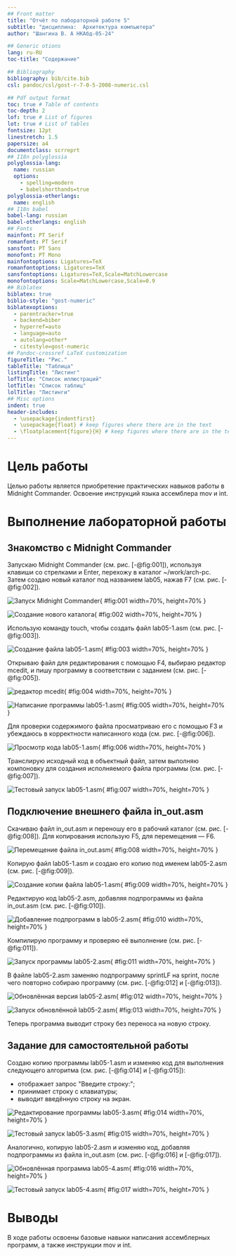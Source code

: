 ```yaml
---
## Front matter
title: "Отчёт по лабораторной работе 5"
subtitle: "дисциплина:	Архитектура компьютера"
author: "Шангина В. А НКАбд-05-24"

## Generic otions
lang: ru-RU
toc-title: "Содержание"

## Bibliography
bibliography: bib/cite.bib
csl: pandoc/csl/gost-r-7-0-5-2008-numeric.csl

## Pdf output format
toc: true # Table of contents
toc-depth: 2
lof: true # List of figures
lot: true # List of tables
fontsize: 12pt
linestretch: 1.5
papersize: a4
documentclass: scrreprt
## I18n polyglossia
polyglossia-lang:
  name: russian
  options:
	- spelling=modern
	- babelshorthands=true
polyglossia-otherlangs:
  name: english
## I18n babel
babel-lang: russian
babel-otherlangs: english
## Fonts
mainfont: PT Serif
romanfont: PT Serif
sansfont: PT Sans
monofont: PT Mono
mainfontoptions: Ligatures=TeX
romanfontoptions: Ligatures=TeX
sansfontoptions: Ligatures=TeX,Scale=MatchLowercase
monofontoptions: Scale=MatchLowercase,Scale=0.9
## Biblatex
biblatex: true
biblio-style: "gost-numeric"
biblatexoptions:
  - parentracker=true
  - backend=biber
  - hyperref=auto
  - language=auto
  - autolang=other*
  - citestyle=gost-numeric
## Pandoc-crossref LaTeX customization
figureTitle: "Рис."
tableTitle: "Таблица"
listingTitle: "Листинг"
lofTitle: "Список иллюстраций"
lotTitle: "Список таблиц"
lolTitle: "Листинги"
## Misc options
indent: true
header-includes:
  - \usepackage{indentfirst}
  - \usepackage{float} # keep figures where there are in the text
  - \floatplacement{figure}{H} # keep figures where there are in the text
---
```


# Цель работы

Целью работы является приобретение практических навыков работы в Midnight Commander. 
Освоение инструкций языка ассемблера mov и int.

# Выполнение лабораторной работы

## Знакомство с Midnight Commander

Запускаю Midnight Commander (см. рис. [-@fig:001]), используя клавиши со стрелками и Enter, перехожу в каталог ~/work/arch-pc. Затем создаю новый каталог под названием lab05, нажав F7 (см. рис. [-@fig:002]).

![Запуск Midnight Commander](image/01.png){ #fig:001 width=70%, height=70% }

![Создание нового каталога](image/02.png){ #fig:002 width=70%, height=70% }

Использую команду touch, чтобы создать файл lab05-1.asm (см. рис. [-@fig:003]).

![Создание файла lab05-1.asm](image/03.png){ #fig:003 width=70%, height=70% }

Открываю файл для редактирования с помощью F4, выбираю редактор mcedit, и пишу программу в соответствии с заданием (см. рис. [-@fig:005]).

![редактор mcedit](image/04.png){ #fig:004 width=70%, height=70% }

![Написание программы lab05-1.asm](image/05.png){ #fig:005 width=70%, height=70% }

Для проверки содержимого файла просматриваю его с помощью F3 и убеждаюсь в корректности написанного кода (см. рис. [-@fig:006]).

![Просмотр кода lab05-1.asm](image/06.png){ #fig:006 width=70%, height=70% }

Транслирую исходный код в объектный файл, затем выполняю компоновку для создания исполняемого файла программы (см. рис. [-@fig:007]).

![Тестовый запуск lab05-1.asm](image/07.png){ #fig:007 width=70%, height=70% }

## Подключение внешнего файла in_out.asm

Скачиваю файл in_out.asm и переношу его в рабочий каталог (см. рис. [-@fig:008]). Для копирования использую F5, для перемещения — F6.

![Перемещение файла in_out.asm](image/08.png){ #fig:008 width=70%, height=70% }

Копирую файл lab05-1.asm и создаю его копию под именем lab05-2.asm (см. рис. [-@fig:009]).

![Создание копии файла lab05-1.asm](image/09.png){ #fig:009 width=70%, height=70% }

Редактирую код lab05-2.asm, добавляя подпрограммы из файла in_out.asm (см. рис. [-@fig:010]).

![Добавление подпрограмм в lab05-2.asm](image/10.png){ #fig:010 width=70%, height=70% }

Компилирую программу и проверяю её выполнение (см. рис. [-@fig:011]).

![Запуск программы lab05-2.asm](image/11.png){ #fig:011 width=70%, height=70% }

В файле lab05-2.asm заменяю подпрограмму sprintLF на sprint, после чего повторно собираю программу (см. рис. [-@fig:012] и [-@fig:013]).

![Обновлённая версия lab05-2.asm](image/12.png){ #fig:012 width=70%, height=70% }

![Запуск обновлённой lab05-2.asm](image/13.png){ #fig:013 width=70%, height=70% }

Теперь программа выводит строку без переноса на новую строку.

## Задание для самостоятельной работы

Создаю копию программы lab05-1.asm и изменяю код для выполнения следующего алгоритма (см. рис. [-@fig:014] и [-@fig:015]):
- отображает запрос "Введите строку:";
- принимает строку с клавиатуры;
- выводит введённую строку на экран.

![Редактирование программы lab05-3.asm](image/14.png){ #fig:014 width=70%, height=70% }

![Тестовый запуск lab05-3.asm](image/15.png){ #fig:015 width=70%, height=70% }

Аналогично, копирую lab05-2.asm и изменяю код, добавляя подпрограммы из файла in_out.asm (см. рис. [-@fig:016] и [-@fig:017]).

![Обновлённая программа lab05-4.asm](image/16.png){ #fig:016 width=70%, height=70% }

![Тестовый запуск lab05-4.asm](image/17.png){ #fig:017 width=70%, height=70% }

# Выводы

В ходе работы освоены базовые навыки написания ассемблерных программ, а также инструкции mov и int.

